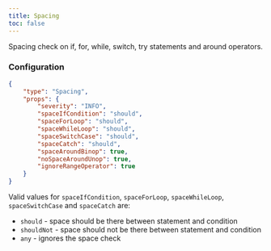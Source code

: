```yaml
---
title: Spacing
toc: false
---
```


Spacing check on if, for, while, switch, try statements and around operators.

### Configuration

```json
{
    "type": "Spacing",
    "props": {
        "severity": "INFO",
        "spaceIfCondition": "should",
        "spaceForLoop": "should",
        "spaceWhileLoop": "should",
        "spaceSwitchCase": "should",
        "spaceCatch": "should",
        "spaceAroundBinop": true,
        "noSpaceAroundUnop": true,
        "ignoreRangeOperator": true
    }
}
```

Valid values for `spaceIfCondition`, `spaceForLoop`, `spaceWhileLoop`, `spaceSwitchCase` and `spaceCatch` are:

- `should` - space should be there between statement and condition
- `shouldNot` - space should not be there between statement and condition
- `any` - ignores the space check
